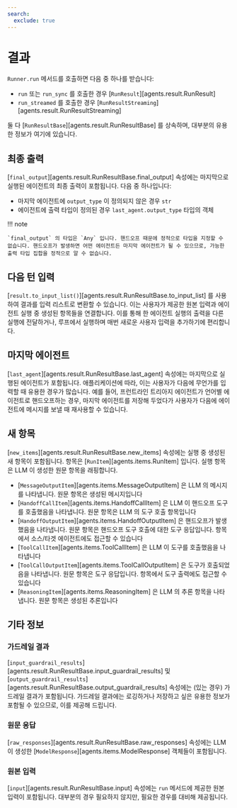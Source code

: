 ```yaml
---
search:
  exclude: true
---
```

# 결과

`Runner.run` 메서드를 호출하면 다음 중 하나를 받습니다:

-   `run` 또는 `run_sync` 를 호출한 경우 [`RunResult`][agents.result.RunResult]
-   `run_streamed` 를 호출한 경우 [`RunResultStreaming`][agents.result.RunResultStreaming]

둘 다 [`RunResultBase`][agents.result.RunResultBase] 를 상속하며, 대부분의 유용한 정보가 여기에 있습니다.

## 최종 출력

[`final_output`][agents.result.RunResultBase.final_output] 속성에는 마지막으로 실행된 에이전트의 최종 출력이 포함됩니다. 다음 중 하나입니다:

-   마지막 에이전트에 `output_type` 이 정의되지 않은 경우 `str`
-   에이전트에 출력 타입이 정의된 경우 `last_agent.output_type` 타입의 객체

!!! note

    `final_output` 의 타입은 `Any` 입니다. 핸드오프 때문에 정적으로 타입을 지정할 수 없습니다. 핸드오프가 발생하면 어떤 에이전트든 마지막 에이전트가 될 수 있으므로, 가능한 출력 타입 집합을 정적으로 알 수 없습니다.

## 다음 턴 입력

[`result.to_input_list()`][agents.result.RunResultBase.to_input_list] 를 사용하여 결과를 입력 리스트로 변환할 수 있습니다. 이는 사용자가 제공한 원본 입력과 에이전트 실행 중 생성된 항목들을 연결합니다. 이를 통해 한 에이전트 실행의 출력을 다른 실행에 전달하거나, 루프에서 실행하며 매번 새로운 사용자 입력을 추가하기에 편리합니다.

## 마지막 에이전트

[`last_agent`][agents.result.RunResultBase.last_agent] 속성에는 마지막으로 실행된 에이전트가 포함됩니다. 애플리케이션에 따라, 이는 사용자가 다음에 무언가를 입력할 때 유용한 경우가 많습니다. 예를 들어, 프런트라인 트리아지 에이전트가 언어별 에이전트로 핸드오프하는 경우, 마지막 에이전트를 저장해 두었다가 사용자가 다음에 에이전트에 메시지를 보낼 때 재사용할 수 있습니다.

## 새 항목

[`new_items`][agents.result.RunResultBase.new_items] 속성에는 실행 중 생성된 새 항목이 포함됩니다. 항목은 [`RunItem`][agents.items.RunItem] 입니다. 실행 항목은 LLM 이 생성한 원문 항목을 래핑합니다.

-   [`MessageOutputItem`][agents.items.MessageOutputItem] 은 LLM 의 메시지를 나타냅니다. 원문 항목은 생성된 메시지입니다
-   [`HandoffCallItem`][agents.items.HandoffCallItem] 은 LLM 이 핸드오프 도구를 호출했음을 나타냅니다. 원문 항목은 LLM 의 도구 호출 항목입니다
-   [`HandoffOutputItem`][agents.items.HandoffOutputItem] 은 핸드오프가 발생했음을 나타냅니다. 원문 항목은 핸드오프 도구 호출에 대한 도구 응답입니다. 항목에서 소스/타겟 에이전트에도 접근할 수 있습니다
-   [`ToolCallItem`][agents.items.ToolCallItem] 은 LLM 이 도구를 호출했음을 나타냅니다
-   [`ToolCallOutputItem`][agents.items.ToolCallOutputItem] 은 도구가 호출되었음을 나타냅니다. 원문 항목은 도구 응답입니다. 항목에서 도구 출력에도 접근할 수 있습니다
-   [`ReasoningItem`][agents.items.ReasoningItem] 은 LLM 의 추론 항목을 나타냅니다. 원문 항목은 생성된 추론입니다

## 기타 정보

### 가드레일 결과

[`input_guardrail_results`][agents.result.RunResultBase.input_guardrail_results] 및 [`output_guardrail_results`][agents.result.RunResultBase.output_guardrail_results] 속성에는 (있는 경우) 가드레일 결과가 포함됩니다. 가드레일 결과에는 로깅하거나 저장하고 싶은 유용한 정보가 포함될 수 있으므로, 이를 제공해 드립니다.

### 원문 응답

[`raw_responses`][agents.result.RunResultBase.raw_responses] 속성에는 LLM 이 생성한 [`ModelResponse`][agents.items.ModelResponse] 객체들이 포함됩니다.

### 원본 입력

[`input`][agents.result.RunResultBase.input] 속성에는 `run` 메서드에 제공한 원본 입력이 포함됩니다. 대부분의 경우 필요하지 않지만, 필요한 경우를 대비해 제공됩니다.